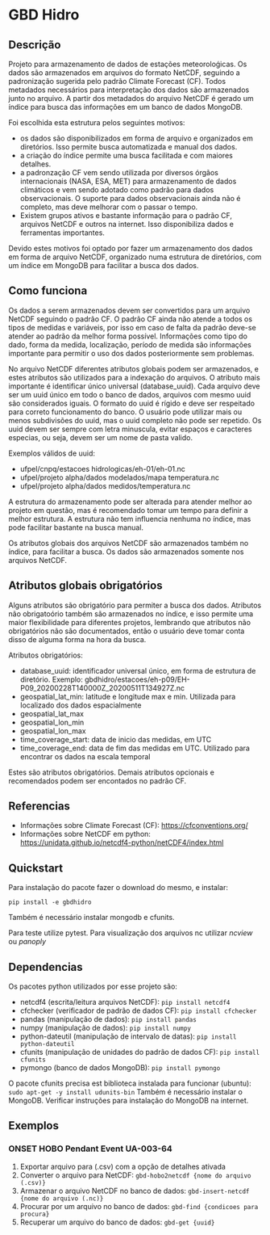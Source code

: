 # GBD Hidro 
 
## Descrição

Projeto para armazenamento de dados de estações meteoroloǵicas. Os dados são armazenados em arquivos do
formato NetCDF, seguindo a padronização sugerida pelo padrão Climate Forecast (CF). Todos metadados 
necessários para interpretação dos dados são armazenados junto no arquivo. A partir dos metadados do arquivo 
NetCDF é gerado um índice para busca das informações em um banco de dados MongoDB.

Foi escolhida esta estrutura pelos seguintes motivos:
- os dados são disponibilizados em forma de arquivo e organizados em diretórios. Isso permite 
busca automatizada e manual dos dados.
- a criação do índice permite uma busca facilitada e com maiores detalhes.
- a padronzação CF vem sendo utilizada por diversos órgãos internacionais (NASA, ESA, MET) para armazenamento 
de dados climáticos e vem sendo adotado como padrão para dados observacionais. 
O suporte para dados observacionais ainda não é completo, mas deve melhorar com o passar o tempo.
- Existem grupos ativos e bastante informação para o padrão CF, arquivos NetCDF e outros na internet. Isso
disponibiliza dados e ferramentas importantes.

Devido estes motivos foi optado por fazer um armazenamento dos dados em forma de arquivo NetCDF, organizado
numa estrutura de diretórios, com um índice em MongoDB para facilitar a busca dos dados.

## Como funciona
Os dados a serem armazenados devem ser convertidos para um arquivo NetCDF seguindo o padrão CF. O padrão
CF ainda não atende a todos os tipos de medidas e variáveis, por isso em caso de falta da padrão deve-se 
atender ao padrão da melhor forma possível. Informações como tipo do dado, forma da medida, localização,
período de medida são informações importante para permitir o uso dos dados posteriormente sem problemas.

No arquivo NetCDF diferentes atributos globais podem ser armazenados, e estes atributos são utilizados
para a indexação do arquivos. O atributo mais importante é identificar único universal (database_uuid). Cada
arquivo deve ser um uuid único em todo o banco de dados, arquivos com mesmo uuid são considerados iguais. 
O formato do uuid é rígido e deve ser respeitado para correto funcionamento do banco. O usuário pode
utilizar mais ou menos subdivisões do uuid, mas o uuid completo não pode ser repetido. Os uuid devem
ser sempre com letra minuscula, evitar espaços e caracteres especias, ou seja, devem ser um nome de pasta 
valido.

Exemplos válidos de uuid:
- ufpel/cnpq/estacoes hidrologicas/eh-01/eh-01.nc
- ufpel/projeto alpha/dados modelados/mapa temperatura.nc
- ufpel/projeto alpha/dados medidos/temperatura.nc

A estrutura do armazenamento pode ser alterada para atender melhor ao projeto em questão, mas é recomendado
tomar um tempo para definir a melhor estrutura. A estrutura não tem influencia nenhuma no índice, mas
pode facilitar bastante na busca manual.

Os atributos globais dos arquivos NetCDF são armazenados também no índice, para facilitar a busca. Os dados
são armazenados somente nos arquivos NetCDF.

## Atributos globais obrigatórios
Alguns atributos são obrigatório para permiter a busca dos dados. Atributos não obrigatoório também são 
armazenados no índice, e isso permite uma maior flexibilidade para diferentes projetos, lembrando que
atributos não obrigatórios não são documentados, então o usuário deve tomar conta disso de alguma forma
na hora da busca.

Atributos obrigatórios:
- database_uuid: identificador universal único, em forma de estrutura de diretório. Exemplo: gbdhidro/estacoes/eh-p09/EH-P09_20200228T140000Z_20200511T134927Z.nc
- geospatial_lat_min: latitude e longitude max e min. Utilizada para localizado dos dados espacialmente
- geospatial_lat_max
- geospatial_lon_min
- geospatial_lon_max
- time_coverage_start: data de inicio das medidas, em UTC
- time_coverage_end: data de fim das medidas em UTC. Utilizado para encontrar os dados na escala temporal

Estes são atributos obrigatórios. Demais atributos opcionais e recomendados podem ser encontados no 
padrão CF.

## Referencias

- Informações sobre Climate Forecast (CF): https://cfconventions.org/
- Informações sobre NetCDF em python: https://unidata.github.io/netcdf4-python/netCDF4/index.html


## Quickstart
Para instalação  do pacote fazer o download do mesmo, e instalar:

```pip install -e gbdhidro```

Também é necessário instalar mongodb e cfunits. 

Para teste utilize pytest.
Para visualização dos arquivos nc utilizar *ncview* ou *panoply*

## Dependencias
Os pacotes python utilizados por esse projeto são:
- netcdf4 (escrita/leitura arquivos NetCDF): ```pip install netcdf4```
- cfchecker (verificador de padrão de dados CF): ```pip install cfchecker```
- pandas (manipulação de dados): ```pip install pandas```
- numpy (manipulação de dados): ```pip install numpy```
- python-dateutil (manipulação de intervalo de datas): ```pip install python-dateutil```
- cfunits (manipulação de unidades do padrão de dados CF): ```pip install cfunits```
- pymongo (banco de dados MongoDB): ```pip install pymongo```

O pacote cfunits precisa est biblioteca instalada para funcionar (ubuntu): ```sudo apt-get -y install udunits-bin```
Também é necessário instalar o MongoDB. Verificar instruções para instalação do MongoDB na internet.

## Exemplos
### ONSET HOBO Pendant Event UA-003-64
1. Exportar arquivo para (.csv) com a opção de detalhes ativada
2. Converter o arquivo para NetCDF: ```gbd-hobo2netcdf {nome do arquivo (.csv)}```
3. Armazenar o arquivo  NetCDF no banco de dados: ```gbd-insert-netcdf {nome do arquivo (.nc)}```
4. Procurar por um arquivo no banco de dados: ```gbd-find {condicoes para procura}```
5. Recuperar um arquivo do banco de dados: ```gbd-get {uuid}```

